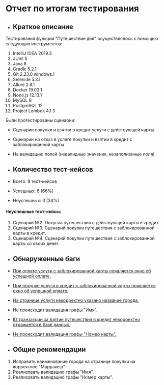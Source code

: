 # Отчет по итогам тестирования
* ## Краткое описание
Тестирования функции "Путешествие дня" осуществлялось с помощью следующих инструментов:
1. IntelliJ IDEA 2019.3
2. JUnit 5
3. Java 8
4. Gradle 5.2.1
5. Git 2.23.0.windows.1 
6. Selenide 5.3.1
7. Allure 2.8.1
8. Docker 19.03.1
9. Node.js 12.13.1
10. MySQL 8
11. PostgreSQL 12
12. Project Lombok 4.1.3

Были протестированы сценарии:
* Сценарии покупки и взятии в кредит услуги с действующей карты
* Сценарии на отказ в услеге покупки и взятии в кредит с заблокированной карты
* На валидацию полей (невалидные значения, незаполненные поля)

* ## Количество тест-кейсов
* Всего: 9 тест-кейсов
* Успешных: 6 (66%)
* Неуспешных: 3 (34%)

#### Неуспешные тест-кейсы:
1. Сценарий №2. Покупка путешествия с действующей карты в кредит.
1. Сценарий №3. Сценарий покупки путешествия с заблокированной карты в кредит.
1. Сценарий №4. Сценарий покупки путешествия с заблокированной карты со своих денег.

* ## Обнаруженные баги
* [При оплате услуги с заблокированной карты появляется окно об успешной оплате.](https://github.com/Montren/diplom_project/issues/1)
* [При покупке услуги в кредит с заблокированной карты появляется окно об успешной оплате.](https://github.com/Montren/diplom_project/issues/2)
* [На странице услуги некорректно указано название города.](https://github.com/Montren/diplom_project/issues/3)
* [Не происходит валидация графы "Имя".](https://github.com/Montren/diplom_project/issues/4)
* [ID транзакции за взятие путешествия в кредит некорректно отражается в базе данных.](https://github.com/Montren/diplom_project/issues/5)
* [Не происходит валидация графы "Номер карты".](https://github.com/Montren/diplom_project/issues/6)

* ## Общие рекомендации
1. Исправить наименование города на странице покупки на корректное "Марракеш".
2. Реализовать валидацию графы "Имя".
3. Реализовать валидацию графы "Номер карты".